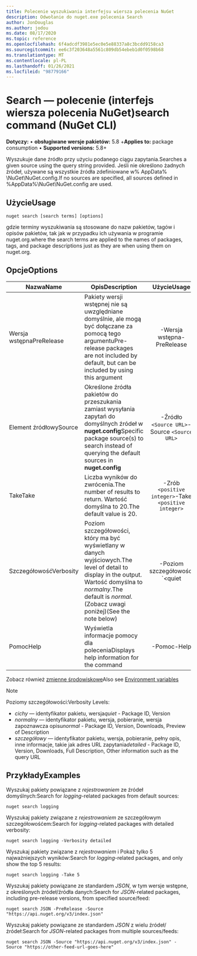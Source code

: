 ```yaml
---
title: Polecenie wyszukiwania interfejsu wiersza polecenia NuGet
description: Odwołanie do nuget.exe polecenia Search
author: JonDouglas
ms.author: jodou
ms.date: 08/17/2020
ms.topic: reference
ms.openlocfilehash: 6f4adcdf3981e5ec0e5e88337a8c3bcdd9158ca3
ms.sourcegitcommit: ee6c3f203648a5561c809db54ebeb1d0f0598b68
ms.translationtype: MT
ms.contentlocale: pl-PL
ms.lasthandoff: 01/26/2021
ms.locfileid: "98779166"
---
```

# <a name="search-command-nuget-cli"></a><span data-ttu-id="60517-103">Search — polecenie (interfejs wiersza polecenia NuGet)</span><span class="sxs-lookup"><span data-stu-id="60517-103">search command (NuGet CLI)</span></span>

<span data-ttu-id="60517-104">**Dotyczy:** &bullet; **obsługiwane wersje pakietów:** 5.8 +</span><span class="sxs-lookup"><span data-stu-id="60517-104">**Applies to:** package consumption &bullet; **Supported versions:** 5.8+</span></span>

<span data-ttu-id="60517-105">Wyszukuje dane źródło przy użyciu podanego ciągu zapytania.</span><span class="sxs-lookup"><span data-stu-id="60517-105">Searches a given source using the query string provided.</span></span> <span data-ttu-id="60517-106">Jeśli nie określono żadnych źródeł, używane są wszystkie źródła zdefiniowane w% AppData% \NuGet\NuGet.config.</span><span class="sxs-lookup"><span data-stu-id="60517-106">If no sources are specified, all sources defined in %AppData%\NuGet\NuGet.config are used.</span></span>

## <a name="usage"></a><span data-ttu-id="60517-107">Użycie</span><span class="sxs-lookup"><span data-stu-id="60517-107">Usage</span></span>

```cli
nuget search [search terms] [options]
```

<span data-ttu-id="60517-108">gdzie terminy wyszukiwania są stosowane do nazw pakietów, tagów i opisów pakietów, tak jak w przypadku ich używania w programie nuget.org.</span><span class="sxs-lookup"><span data-stu-id="60517-108">where the search terms are applied to the names of packages, tags, and package descriptions just as they are when using them on nuget.org.</span></span>

## <a name="options"></a><span data-ttu-id="60517-109">Opcje</span><span class="sxs-lookup"><span data-stu-id="60517-109">Options</span></span>

| <span data-ttu-id="60517-110">Nazwa</span><span class="sxs-lookup"><span data-stu-id="60517-110">Name</span></span> | <span data-ttu-id="60517-111">Opis</span><span class="sxs-lookup"><span data-stu-id="60517-111">Description</span></span> | <span data-ttu-id="60517-112">Użycie</span><span class="sxs-lookup"><span data-stu-id="60517-112">Usage</span></span> |
| ---  |     ---     |  :-:  |
| <span data-ttu-id="60517-113">Wersja wstępna</span><span class="sxs-lookup"><span data-stu-id="60517-113">PreRelease</span></span> | <span data-ttu-id="60517-114">Pakiety wersji wstępnej nie są uwzględniane domyślnie, ale mogą być dołączane za pomocą tego argumentu</span><span class="sxs-lookup"><span data-stu-id="60517-114">Pre-release packages are not included by default, but can be included by using this argument</span></span> | <span data-ttu-id="60517-115">-Wersja wstępna</span><span class="sxs-lookup"><span data-stu-id="60517-115">-PreRelease</span></span> |
| <span data-ttu-id="60517-116">Element źródłowy</span><span class="sxs-lookup"><span data-stu-id="60517-116">Source</span></span> | <span data-ttu-id="60517-117">Określone źródła pakietów do przeszukania zamiast wysyłania zapytań do domyślnych źródeł w __nuget.config__</span><span class="sxs-lookup"><span data-stu-id="60517-117">Specific package source(s) to search instead of querying the default sources in __nuget.config__</span></span> | <span data-ttu-id="60517-118">-Źródło `<Source URL>`</span><span class="sxs-lookup"><span data-stu-id="60517-118">-Source `<Source URL>`</span></span>|
| <span data-ttu-id="60517-119">Take</span><span class="sxs-lookup"><span data-stu-id="60517-119">Take</span></span> | <span data-ttu-id="60517-120">Liczba wyników do zwrócenia.</span><span class="sxs-lookup"><span data-stu-id="60517-120">The number of results to return.</span></span> <span data-ttu-id="60517-121">Wartość domyślna to 20.</span><span class="sxs-lookup"><span data-stu-id="60517-121">The default value is 20.</span></span> | <span data-ttu-id="60517-122">-Zrób `<positive integer>`</span><span class="sxs-lookup"><span data-stu-id="60517-122">-Take `<positive integer>`</span></span> |
| <span data-ttu-id="60517-123">Szczegółowość</span><span class="sxs-lookup"><span data-stu-id="60517-123">Verbosity</span></span> | <span data-ttu-id="60517-124">Poziom szczegółowości, który ma być wyświetlany w danych wyjściowych.</span><span class="sxs-lookup"><span data-stu-id="60517-124">The level of detail to display in the output.</span></span> <span data-ttu-id="60517-125">Wartość domyślna to _normalny_.</span><span class="sxs-lookup"><span data-stu-id="60517-125">The default is _normal_.</span></span> <span data-ttu-id="60517-126">(Zobacz uwagi poniżej)</span><span class="sxs-lookup"><span data-stu-id="60517-126">(See the note below)</span></span>  | <span data-ttu-id="60517-127">-Poziom szczegółowości `<quiet|normal|detailed>`</span><span class="sxs-lookup"><span data-stu-id="60517-127">-Verbosity `<quiet|normal|detailed>`</span></span> |
| <span data-ttu-id="60517-128">Pomoc</span><span class="sxs-lookup"><span data-stu-id="60517-128">Help</span></span> | <span data-ttu-id="60517-129">Wyświetla informacje pomocy dla polecenia</span><span class="sxs-lookup"><span data-stu-id="60517-129">Displays help information for the command</span></span> | <span data-ttu-id="60517-130">-Pomoc</span><span class="sxs-lookup"><span data-stu-id="60517-130">-Help</span></span> |

<span data-ttu-id="60517-131">Zobacz również [zmienne środowiskowe](cli-ref-environment-variables.md)</span><span class="sxs-lookup"><span data-stu-id="60517-131">Also see [Environment variables](cli-ref-environment-variables.md)</span></span>

> [!NOTE] 
> <span data-ttu-id="60517-132">Poziomy szczegółowości:</span><span class="sxs-lookup"><span data-stu-id="60517-132">Verbosity Levels:</span></span>
> * <span data-ttu-id="60517-133">_cichy_ — identyfikator pakietu, wersja</span><span class="sxs-lookup"><span data-stu-id="60517-133">_quiet_ - Package ID, Version</span></span>
> * <span data-ttu-id="60517-134">_normalny_ — identyfikator pakietu, wersja, pobieranie, wersja zapoznawcza opisu</span><span class="sxs-lookup"><span data-stu-id="60517-134">_normal_ - Package ID, Version, Downloads, Preview of Description</span></span>
> * <span data-ttu-id="60517-135">_szczegółowy_ — identyfikator pakietu, wersja, pobieranie, pełny opis, inne informacje, takie jak adres URL zapytania</span><span class="sxs-lookup"><span data-stu-id="60517-135">_detailed_ - Package ID, Version, Downloads, Full Description, Other information such as the query URL</span></span>

## <a name="examples"></a><span data-ttu-id="60517-136">Przykłady</span><span class="sxs-lookup"><span data-stu-id="60517-136">Examples</span></span>

<span data-ttu-id="60517-137">Wyszukaj pakiety powiązane z *rejestrowaniem* ze źródeł domyślnych:</span><span class="sxs-lookup"><span data-stu-id="60517-137">Search for *logging*-related packages from default sources:</span></span>
```
nuget search logging
```
<span data-ttu-id="60517-138">Wyszukaj pakiety związane z *rejestrowaniem* ze szczegółowym szczegółowośćem:</span><span class="sxs-lookup"><span data-stu-id="60517-138">Search for *logging*-related packages with detailed verbosity:</span></span>
```
nuget search logging -Verbosity detailed
```
<span data-ttu-id="60517-139">Wyszukaj pakiety związane z *rejestrowaniem* i Pokaż tylko 5 najważniejszych wyników:</span><span class="sxs-lookup"><span data-stu-id="60517-139">Search for *logging*-related packages, and only show the top 5 results:</span></span>
```
nuget search logging -Take 5
```
<span data-ttu-id="60517-140">Wyszukaj pakiety powiązane ze standardem *JSON*, w tym wersje wstępne, z określonych źródeł/źródła danych:</span><span class="sxs-lookup"><span data-stu-id="60517-140">Search for *JSON*-related packages, including pre-release versions, from specified source/feed:</span></span>
```
nuget search JSON -PreRelease -Source "https://api.nuget.org/v3/index.json"
```
<span data-ttu-id="60517-141">Wyszukaj pakiety powiązane ze standardem *JSON* z wielu źródeł/źródeł:</span><span class="sxs-lookup"><span data-stu-id="60517-141">Search for *JSON*-related packages from multiple sources/feeds:</span></span>
```
nuget search JSON -Source "https://api.nuget.org/v3/index.json" -Source "https://other-feed-url-goes-here"
```
